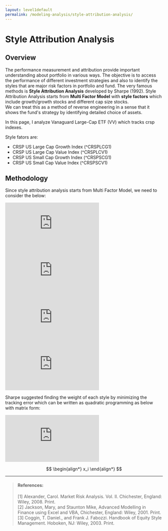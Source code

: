 ```yaml
---
layout: level1default 
permalink: /modeling-analysis/style-attribution-analysis/
---
```



# Style Attribution Analysis

## Overview

The performance measurement and attribution provide important understanding about portfolio in various ways. The objective
is to access the performance of different investment strategies and also to identify the styles that are major risk factors
 in portfolio and fund. The very famous methods is **Style Attribution Analysis** developed by Sharpe (1992). Style Attribution Analysis starts from
**Multi Factor Model** with **style factors** which include growth/growth stocks and different cap size stocks.  
We can treat this as a method of reverse engineering in a sense that it shows the fund's strategy by identifying detailed choice of assets.

In this page, I analyze Vanaguard Large-Cap ETF (VV) which tracks crsp indexes.

Style fators are:  

  * CRSP US Large Cap Growth Index (^CRSPLCG1)
  * CRSP US Large Cap Value Index (^CRSPLCV1)
  * CRSP US Small Cap Growth Index (^CRSPSCG1)
  * CRSP US Small Cap Value Index (^CRSPSCV1)  
  
## Methodology

Since style attribution analysis starts from Multi Factor Model, we need to consider the below:  

  ![multi](http://latex.codecogs.com/gif.latex?Y_t%20%3D%20%5Calpha%20&plus;%20%5Cbeta_1%20X_%7B1%2Ct%7D%20&plus;%20...%20&plus;%20%5Cbeta_k%20X_%7Bk%2Ct%7D%20&plus;%20%5Cepsilon_t) 
  ![a](http://latex.codecogs.com/gif.latex?where%2C%20%5C%20k%20%5C%20risk%5C%20factors%5C%20%28styles%29%20%5Cwith%5C%20returns%20%5C%20X_t)  
  ![b](http://latex.codecogs.com/gif.latex?return%20%5C%20Y%20%5C%20is%20%5C%20sum%20%5C%20of%20%5Csystematic%5C%20component.)  
  ![c](http://latex.codecogs.com/gif.latex?%5Cepsilon%20%5C%20is%20%5C%20idiosyncratic%20%5C%20component.)  
  
Sharpe suggested finding the weight of each style by minimizing the tracking error which can be written as quadratic programming as below with matrix form:  

  ![d](http://latex.codecogs.com/gif.latex?%5Cmathbf%7B%5Cepsilon%7D%20%3D%20%5Cmathbf%7BY-X%5Cbeta%7D)  
  
   $$
   \begin{align*}
   x_i
   \end{align*}
   $$
<hr>





>#### References:
  >[1] Alexander, Carol. Market Risk Analysis. Vol. II. Chichester, England: Wiley, 2008. Print.  
  >[2] Jackson, Mary, and Staunton Mike, Advanced Modelling in Finance using Excel and VBA, Chichester, England: Wiley, 2001. Print.  
  >[3] Coggin, T. Daniel., and Frank J. Fabozzi. Handbook of Equity Style Management. Hoboken, NJ: Wiley, 2003. Print.  


